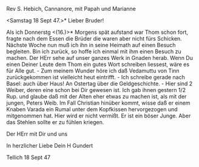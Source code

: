 Rev S. Hebich, Cannanore, mit Papah und Marianne

 <Samstag 18 Sept 47.>*
Lieber Bruder!

Als ich Donnerstg <(16.)>* Morgens spät aufstand war Thom schon fort, fragte nach dem Essen die Brüder die waren aber nicht fürs Schicken. Nächste Woche nun muß ich ihn in seine Heimath auf einen Besuch begleiten. Bin ich zurück, so hoffe ich einmal mit ihm einen Besuch zu machen. Der HErr sehe auf unser ganzes Werk in Gnaden herab. Wenn Du einen Deiner Leute dem Thom ein gutes Wort schreiben liessest, wäre es für Alle gut. - Zum meinem Wunder höre ich daß Vedamuttu von Tinn zurückgekommen ist vielleicht heut eintrifft. - Ich schreibe gerade nach Basel: auch über Haus! An Ostertag über die Geldgeschichte. - Hier sind 2 Weiber, deren eine schon bei Dir gewesen ist. Ich gab ihnen gestern 1/2 Rup. und glaube daß mit der Alten eher etwas zu machen ist, als mit der jungen, Peters Weib. Im Fall Christian hinüber kommt, wisse daß er einem Knaben Varada ein Rumal unter dem Kopfkissen hervorgezogen und mitgenommen hat. Hier wird er nicht vermißt. Er ist ein böser Junge. Aber das Stehlen sollte er zu fühlen kriegen.

Der HErr mit Dir und uns

 In herzlicher Liebe
 Dein H Gundert

Tellich 18 Sept 47

